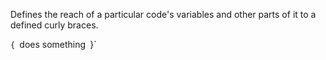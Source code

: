 Defines the reach of a particular code's variables and other parts of it to a defined curly braces.

`{
	`does something`
`}`
